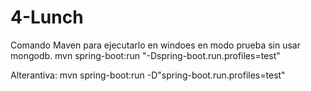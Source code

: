 # 4-Lunch

Comando Maven para ejecutarlo en windoes en modo prueba sin usar mongodb.
mvn spring-boot:run "-Dspring-boot.run.profiles=test"

Alterantiva:
mvn spring-boot:run -D"spring-boot.run.profiles=test"

